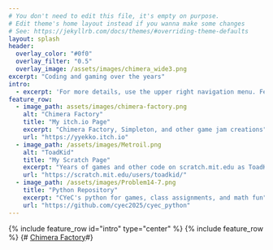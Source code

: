 ```yaml
---
# You don't need to edit this file, it's empty on purpose.
# Edit theme's home layout instead if you wanna make some changes
# See: https://jekyllrb.com/docs/themes/#overriding-theme-defaults
layout: splash
header:
  overlay_color: "#0f0"
  overlay_filter: "0.5"
  overlay_image: /assets/images/chimera_wide3.png
excerpt: "Coding and gaming over the years"
intro:
  - excerpt: 'For more details, use the upper right navigation menu. Featured items:'
feature_row:
  - image_path: assets/images/chimera-factory.png
    alt: "Chimera Factory"
    title: "My itch.io Page"
    excerpt: "Chimera Factory, Simpleton, and other game jam creations"
    url: "https://yyekko.itch.io"
  - image_path: /assets/images/Metroil.png
    alt: "ToadKid"
    title: "My Scratch Page"
    excerpt: "Years of games and other code on scratch.mit.edu as ToadKid"
    url: "https://scratch.mit.edu/users/toadkid/"
  - image_path: /assets/images/Problem14-7.png
    title: "Python Repository"
    excerpt: "CYeC's python for games, class assignments, and math fun"
    url: "https://github.com/cyec2025/cyec_python"
---
```

{% include feature_row id="intro" type="center" %}
{% include feature_row %}
{# [Chimera Factory](https://yyekko.itch.io/chimera-factory)#}
